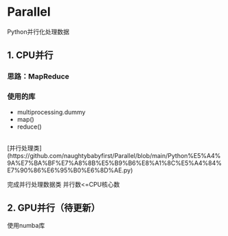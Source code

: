 # Parallel
Python并行化处理数据
## 1. CPU并行

### 思路：MapReduce

### 使用的库
* multiprocessing.dummy
* map()
* reduce()

<br>
[并行处理类](https://github.com/naughtybabyfirst/Parallel/blob/main/Python%E5%A4%9A%E7%BA%BF%E7%A8%8B%E5%B9%B6%E8%A1%8C%E5%A4%84%E7%90%86%E6%95%B0%E6%8D%AE.py)

完成并行处理数据类
并行数<=CPU核心数

## 2. GPU并行（待更新）
使用numba库
